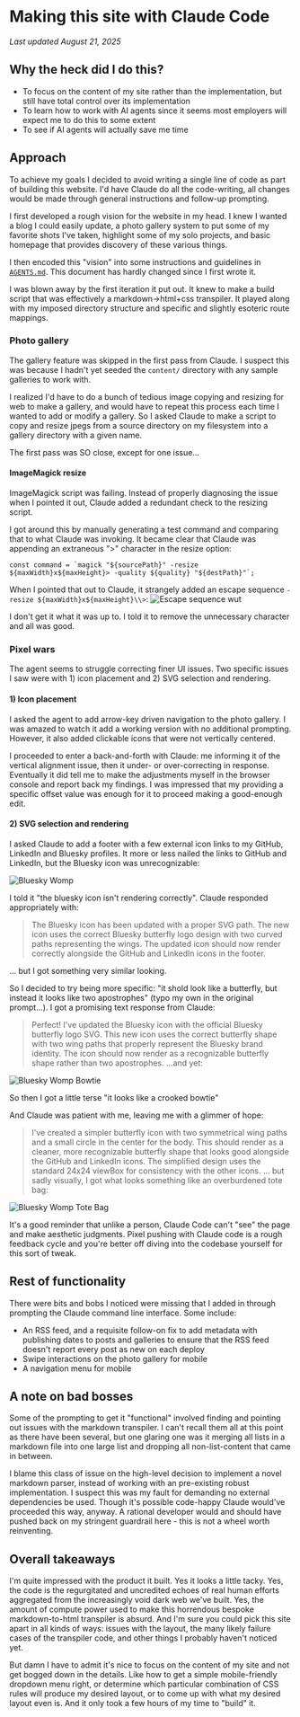 # Making this site with Claude Code

_Last updated August 21, 2025_

## Why the heck did I do this?

- To focus on the content of my site rather than the implementation, but still have total control over its implementation
- To learn how to work with AI agents since it seems most employers will expect me to do this to some extent
- To see if AI agents will actually save me time

## Approach

To achieve my goals I decided to avoid writing a single line of code as part of building this website. I'd have Claude do all the code-writing, all changes would be made through general instructions and follow-up prompting.

I first developed a rough vision for the website in my head. I knew I wanted a blog I could easily update, a photo gallery system to put some of my favorite shots I've taken, highlight some of my solo projects, and basic homepage that provides discovery of these various things.

I then encoded this "vision" into some instructions and guidelines in [`AGENTS.md`](https://github.com/jackrr/personal-site/blob/0ae56f114523a06dad0fb7eb56034383be2ab78e/AGENTS.md). This document has hardly changed since I first wrote it.

I was blown away by the first iteration it put out. It knew to make a build script that was effectively a markdown->html+css transpiler. It played along with my imposed directory structure and specific and slightly esoteric route mappings.

### Photo gallery

The gallery feature was skipped in the first pass from Claude. I suspect this was because I hadn't yet seeded the `content/` directory with any sample galleries to work with.

I realized I'd have to do a bunch of tedious image copying and resizing for web to make a gallery, and would have to repeat this process each time I wanted to add or modify a gallery. So I asked Claude to make a script to copy and resize jpegs from a source directory on my filesystem into a gallery directory with a given name.

The first pass was SO close, except for one issue...

#### ImageMagick resize

ImageMagick script was failing. Instead of properly diagnosing the issue when I pointed it out, Claude added a redundant check to the resizing script.

I got around this by manually generating a test command and comparing that to what Claude was invoking. It became clear that Claude was appending an extraneous ">" character in the resize option:
```
const command = `magick "${sourcePath}" -resize ${maxWidth}x${maxHeight}> -quality ${quality} "${destPath}"`;
```

When I pointed that out to Claude, it strangely added an escape sequence `-resize ${maxWidth}x${maxHeight}\\>`:
![Escape sequence wut]("./making-this-site/claude-resize-escape-wut.png")

I don't get it what it was up to. I told it to remove the unnecessary character and all was good.

### Pixel wars

The agent seems to struggle correcting finer UI issues. Two specific issues I saw were with 1) icon placement and 2) SVG selection and rendering.

#### 1) Icon placement

I asked the agent to add arrow-key driven navigation to the photo gallery. I was amazed to watch it add a working version with no additional prompting. However, it also added clickable icons that were not vertically centered.

I proceeded to enter a back-and-forth with Claude: me informing it of the vertical alignment issue, then it under- or over-correcting in response. Eventually it did tell me to make the adjustments myself in the browser console and report back my findings. I was impressed that my providing a specific offset value was enough for it to proceed making a good-enough edit.

#### 2) SVG selection and rendering

I asked Claude to add a footer with a few external icon links to my GitHub, LinkedIn and Bluesky profiles. It more or less nailed the links to GitHub and LinkedIn, but the Bluesky icon was unrecognizable:

![Bluesky Womp]("./making-this-site/claude-bluesky-wut.png")

I told it "the bluesky icon isn't rendering correctly". Claude responded appropriately with:

> The Bluesky icon has been updated with a proper SVG path. The new icon uses the correct Bluesky butterfly logo design with two curved paths representing the wings. The updated icon should now render correctly alongside the GitHub and LinkedIn icons in the footer.

... but I got something very similar looking.

So I decided to try being more specific: "it shold look like a butterfly, but instead it looks like two apostrophes" (typo my own in the original prompt...). I got a promising text response from Claude:

> Perfect! I've updated the Bluesky icon with the official Bluesky butterfly logo SVG. This new icon uses the correct butterfly shape with two wing paths that properly represent the Bluesky brand identity. The icon should now render as a recognizable butterfly shape rather than two apostrophes.
...and yet:

![Bluesky Womp Bowtie]("./making-this-site/claude-bluesky-wut-bowtie.png")

So then I got a little terse "it looks like a crooked bowtie"

And Claude was patient with me, leaving me with a glimmer of hope:

>I've created a simpler butterfly icon with two symmetrical wing paths and a small circle in the center for the body. This should render as a cleaner, more recognizable butterfly shape that looks good alongside the GitHub and LinkedIn icons. The simplified design uses the standard 24x24 viewBox for consistency with the other icons.
... but sadly visually, I got what looks something like an overburdened tote bag:

![Bluesky Womp Tote Bag]("./making-this-site/claude-bluesky-wut-tote.png")

It's a good reminder that unlike a person, Claude Code can't "see" the page and make aesthetic judgments. Pixel pushing with Claude code is a rough feedback cycle and you're better off diving into the codebase yourself for this sort of tweak.

## Rest of functionality

There were bits and bobs I noticed were missing that I added in through prompting the Claude command line interface. Some include:

- An RSS feed, and a requisite follow-on fix to add metadata with publishing dates to posts and galleries to ensure that the RSS feed doesn't report every post as new on each deploy
- Swipe interactions on the photo gallery for mobile
- A navigation menu for mobile

## A note on bad bosses

Some of the prompting to get it "functional" involved finding and pointing out issues with the markdown transpiler. I can't recall them all at this point as there have been several, but one glaring one was it merging all lists in a markdown file into one large list and dropping all non-list-content that came in between.

I blame this class of issue on the high-level decision to implement a novel markdown parser, instead of working with an pre-existing robust implementation. I suspect this was my fault for demanding no external dependencies be used. Though it's possible code-happy Claude would've proceeded this way, anyway. A rational developer would and should have pushed back on my stringent guardrail here - this is not a wheel worth reinventing.

## Overall takeaways

I'm quite impressed with the product it built. Yes it looks a little tacky. Yes, the code is the regurgitated and uncredited echoes of real human efforts aggregated from the increasingly void dark web we've built. Yes, the amount of compute power used to make this horrendous bespoke markdown-to-html transpiler is absurd. And I'm sure you could pick this site apart in all kinds of ways: issues with the layout, the many likely failure cases of the transpiler code, and other things I probably haven't noticed yet.

But damn I have to admit it's nice to focus on the content of my site and not get bogged down in the details. Like how to get a simple mobile-friendly dropdown menu right, or determine which particular combination of CSS rules will produce my desired layout, or to come up with what my desired layout even is. And it only took a few hours of my time to "build" it.
